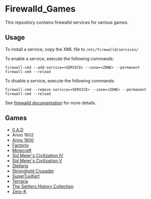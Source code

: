 # Firewalld_Games
This repository contains firewalld services for various games.


## Usage
To install a service, copy the XML file to ```/etc/firewalld/services/```

To enable a service, execute the following commands:
```
firewall-cmd --add-service=<SERVICE> --zone=<ZONE> --permanent
firewall-cmd --reload
```

To disable a service, execute the following commands:
```
firewall-cmd --remove-service=<SERVICE> --zone=<ZONE> --permanent
firewall-cmd --reload
```

See [firewalld documentation](https://firewalld.org/documentation/) for more details.
## Games
* [0 A.D](https://play0ad.com/)
* Anno 1602
* [Anno 1800](https://www.ubisoft.com/de-de/game/anno/1800)
* [Factorio](https://www.factorio.com/)
* [Minecraft](https://www.minecraft.net)
* [Sid Meier's Civilization IV](https://civilization.com/civilization-4/)
* [Sid Meier's Civilization V](https://civilization.com/civilization-5/)
* [Stellaris](https://www.paradoxinteractive.com/games/stellaris)
* [Stronghold Crusader](https://fireflyworlds.com/games/strongholdcrusader/)
* [SuperTuxKart](https://supertuxkart.net/Main_Page)
* [Terraria](https://terraria.org/)
* [The Settlers History Collection](https://www.ubisoft.com/en-us/game/the-settlers/history-collection)
* [Zero-K](https://zero-k.info/)

